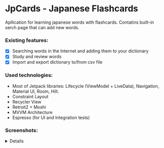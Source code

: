 # JpCards - Japanese Flashcards

Apllication for learning japanese words with flashcards. Contatins built-in serch page that can add new words.

### Existing features: 
- [x] Searching words in the Internet and adding them to your dictionary
- [x] Study and review words
- [x] Import and export dictionary to/from csv file

### Used technologies:
- Most of Jetpack libraries: Lifecycle (ViewModel + LiveData), Navigation, Material UI, Room, Hilt.
- Constraint Layout
- Recycler View
- Retroit2 + Moshi
- MVVM Architecture
- Espresso (for UI and Integration tests)

### Screenshots:
<details>
  <summary> Details </summary>
  <img src="https://github.com/KirillEmets/japaneseflashcards/blob/master/Screenshots/Review.jpg" width="250">
  <img src="https://github.com/KirillEmets/japaneseflashcards/blob/master/Screenshots/Start.jpg" width="250">
  <img src="https://github.com/KirillEmets/japaneseflashcards/blob/master/Screenshots/Dictionary.jpg" width="250">
  <img src="https://github.com/KirillEmets/japaneseflashcards/blob/master/Screenshots/Search.jpg" width="250">
  <img src="https://github.com/KirillEmets/japaneseflashcards/blob/master/Screenshots/Settings.jpg" width="250">
</details>
